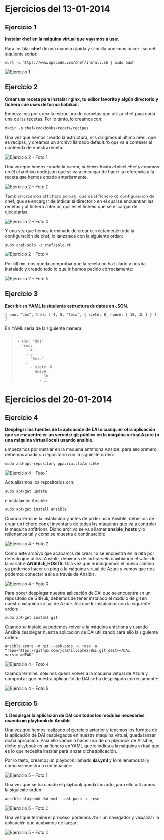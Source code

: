 # Ejercicios del 13-01-2014

## Ejercicio 1

**Instalar chef en la máquina virtual que vayamos a usar.**

Para instalar **chef** de una manera rápida y sencilla podemos hacer uso del siguiente script:

`curl -L https://www.opscode.com/chef/install.sh | sudo bash`

![Ejercicio 1](http://ubuntuone.com/5iQQed20cSq2v1ml2R2Hb2)

## Ejercicio 2

**Crear una receta para instalar nginx, tu editor favorito y algún directorio y fichero que uses de forma habitual.**

Empezamos por crear la estructura de carpetas que utiliza chef para cada una de las recetas. Por lo tanto, lo creamos 
con:

`mkdir -p chef/cookbooks/receta/recipes`

Una vez que hemos creado la estructura, nos dirigimos al último nivel, que es recipes, y creamos un archivo llamado 
default.rb que va a contener el contenido de nuestra receta: 

![Ejercicio 2 - Foto 1](http://ubuntuone.com/77aSUjoEySJs3jdiWusa1d)

Una vez que hemos creado la receta, subimos hasta el nivel chef y creamos en él el archivo node.json que se va a encargar
de hacer la referencia a la receta que hemos creado anteriormente. 

![Ejercicio 2 - Foto 2](http://ubuntuone.com/17ZAhGnu6PmfKdphQsTuLH)

También creamos el fichero solo.rb, que es el fichero de configuración de chef, que se encargar de indicar el directorio 
en el cual se encuentran las recetas y al fichero anterior, que es el fichero que se encargar de ejecutarlas. 

![Ejercicio 2 - Foto 3](http://ubuntuone.com/6gH9QSeVjpXHUY1meN9Wso)

Y una vez que hemos terminado de crear correctamente toda la configuración de chef, lo lanzamos con la siguiente orden: 

`sudo chef-solo -c chef/solo.rb`

![Ejercicio 2 - Foto 4](http://ubuntuone.com/3LbqgtnrkVnziqM6Xb4yi1)

Por último, nos queda comprobar que la receta no ha fallado y nos ha instalado y creado todo lo que le hemos pedido 
correctamente: 

![Ejercicio 2 - Foto 5](http://ubuntuone.com/6yIli1xZqyEDTRRi6YR5Wv)

## Ejercicio 3

**Escribir en YAML la siguiente estructura de datos en JSON.**

`{ uno: "dos", tres: [ 4, 5, "Seis", { siete: 8, nueve: [ 10, 11 ] } ] }`

En YAML sería de la siguiente manera: 

> ```
> ---
> - uno: "dos"
>   tres:
>     - 4
>     - 5
>     - "Seis"
>     -
>       - siete: 8
>         nueve: 
>           - 10
>           - 11
> ```

# Ejercicios del 20-01-2014

## Ejercicio 4

**Desplegar los fuentes de la aplicación de DAI o cualquier otra aplicación que se encuentre en un servidor git público**
**en la máquina virtual Azure (o una máquina virtual local) usando ansible.**

Empezamos por instalar en la máquina anfitriona Ansible, para ello primero debemos añadir su repositorio con la siguiente
orden:

`sudo add-apt-repository ppa:rquillo/ansible`

![Ejercicio 4 - Foto 1](http://ubuntuone.com/65YblIy7pdAUWisHijGZzm)

Actualizamos los repositorios con:

`sudo apt-get update`

e instalamos Ansible:

`sudo apt-get install ansible`

Cuando termine la instalación y antes de poder usar Ansible, debemos de crear un fichero con el inventario de todas las 
máquinas que va a controlar la máquina anfitriona. Dicho archivo se va a llamar **ansible_hosts** y lo rellenamos tal y 
como se muestra a continuación:

![Ejercicio 4 - Foto 2](http://ubuntuone.com/0KbgVdRYzhNdW44dORak6h)

Como este archivo que acabamos de crear no se encuentra en la ruta por defecto que utiliza Ansible, debemos de 
indicárselo cambiando el valor de la variable **ANSIBLE_HOSTS**. Una vez que le indiquemos el nuevo camino ya podemos 
hacer un ping a la máquina virtual de Azure y vemos que nos podemos conectar a ella a través de Ansible.

![Ejercicio 4 - Foto 3](http://ubuntuone.com/4mIzkWd1r3Vpn8YD0wNKyf)

Para poder desplegar nuestra aplicación de DAI que se encuentra en un repositorio de GitHub, debemos de tener instalado 
el módulo de git en nuestra máquina virtual de Azure. Así que lo instalamos con la siguiente orden:

`sudo apt-get install git`

Cuando se instale ya podemos volver a la máquina anfitriona y usando Ansible desplegar nuestra aplicación de DAI 
utilizando para ello la siguiente orden: 

`ansible azure -m git --ask-pass -u jose -a “repo=https://github.com/jcastilloprez/DAI.git dest=~/DAI version=HEAD”`

![Ejercicio 4 - Foto 4](http://ubuntuone.com/23sTkc3XUMv7InUEr9SlHs)

Cuando termine, solo nos queda volver a la máquina virtual de Azure y comprobar que nuestra aplicación de DAI se ha 
desplegado correctamente:

![Ejercicio 4 - Foto 5](http://ubuntuone.com/1wQjWACBMFh4ZBwsvXevIM)

## Ejercicio 5

**1. Desplegar la aplicación de DAI con todos los módulos necesarios usando un playbook de Ansible.**

Una vez que hemos realizado el ejercicio anterior y tenemos los fuentes de la aplicación de DAI desplegados en nuestra 
máquina virtual, queda lanzar dicha aplicación. Para ello vamos a hacer uso de un playbook de Ansible, dicho playbook es 
un fichero en YAML que le indica a la máquina virtual que es lo que necesita instalar para lanzar dicha aplicación. 

Por lo tanto, creamos un playbook llamado **dai.yml** y lo rellenamos tal y como se muestra a continuación: 

![Ejercicio 5 - Foto 1](http://ubuntuone.com/6zAmKQnpwZFcQSssLPlYjM)

Una vez que se ha creado el playbook queda lanzarlo, para ello utilizamos la siguiente orden: 

`ansible-playbook dai.yml --ask-pass -u jose`

![Ejercicio 5 - Foto 2](http://ubuntuone.com/78atF7l5it82dHQSQdHetp)

Una vez que termine el proceso, podemos abrir un navegador y visualizar la aplicación que acabamos de lanzar: 

![Ejercicio 5 - Foto 3](http://ubuntuone.com/2iiy5kT8vxDbaODgx6ml3q)

